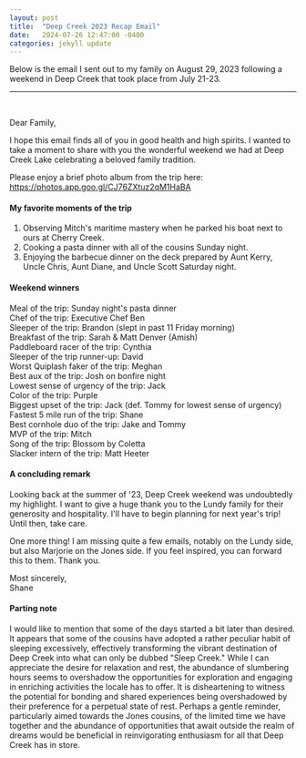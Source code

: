 ```yaml
---
layout: post
title:  "Deep Creek 2023 Recap Email"
date:   2024-07-26 12:47:00 -0400
categories: jekyll update
---
```


Below is the email I sent out to my family on August 29, 2023 following a weekend in Deep Creek that took place from July 21-23.

---
&nbsp;

Dear Family,

I hope this email finds all of you in good health and high spirits. I wanted to take a moment to share with you the wonderful weekend we had at Deep Creek Lake celebrating a beloved family tradition.

Please enjoy a brief photo album from the trip here: <https://photos.app.goo.gl/CJ76ZXtuz2qM1HaBA>

#### My favorite moments of the trip

1. Observing Mitch's maritime mastery when he parked his boat next to ours at Cherry Creek.
2. Cooking a pasta dinner with all of the cousins Sunday night.
3. Enjoying the barbecue dinner on the deck prepared by Aunt Kerry, Uncle Chris, Aunt Diane, and Uncle Scott Saturday night.

#### Weekend winners

Meal of the trip: Sunday night's pasta dinner\
Chef of the trip: Executive Chef Ben\
Sleeper of the trip: Brandon (slept in past 11 Friday morning)\
Breakfast of the trip: Sarah & Matt Denver (Amish)\
Paddleboard racer of the trip: Cynthia\
Sleeper of the trip runner-up: David\
Worst Quiplash faker of the trip: Meghan\
Best aux of the trip: Josh on bonfire night\
Lowest sense of urgency of the trip: Jack\
Color of the trip: Purple\
Biggest upset of the trip: Jack (def. Tommy for lowest sense of urgency)\
Fastest 5 mile run of the trip: Shane\
Best cornhole duo of the trip: Jake and Tommy\
MVP of the trip: Mitch\
Song of the trip: Blossom by Coletta\
Slacker intern of the trip: Matt Heeter

#### A concluding remark

Looking back at the summer of '23, Deep Creek weekend was undoubtedly my highlight. I want to give a huge thank you to the Lundy family for their generosity and hospitality. I'll have to begin planning for next year's trip! Until then, take care.

One more thing! I am missing quite a few emails, notably on the Lundy side, but also Marjorie on the Jones side. If you feel inspired, you can forward this to them. Thank you.

Most sincerely,\
Shane

#### Parting note

I would like to mention that some of the days started a bit later than desired. It appears that some of the cousins have adopted a rather peculiar habit of sleeping excessively, effectively transforming the vibrant destination of Deep Creek into what can only be dubbed "Sleep Creek." While I can appreciate the desire for relaxation and rest, the abundance of slumbering hours seems to overshadow the opportunities for exploration and engaging in enriching activities the locale has to offer. It is disheartening to witness the potential for bonding and shared experiences being overshadowed by their preference for a perpetual state of rest. Perhaps a gentle reminder, particularly aimed towards the Jones cousins, of the limited time we have together and the abundance of opportunities that await outside the realm of dreams would be beneficial in reinvigorating enthusiasm for all that Deep Creek has in store.
